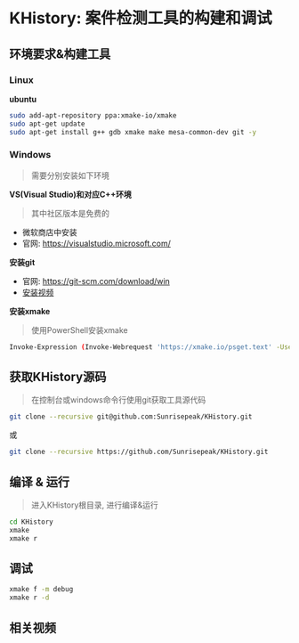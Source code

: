 # KHistory: 案件检测工具的构建和调试



## 环境要求&构建工具

### Linux

**ubuntu**

```bash
sudo add-apt-repository ppa:xmake-io/xmake
sudo apt-get update
sudo apt-get install g++ gdb xmake make mesa-common-dev git -y
```

### Windows

> 需要分别安装如下环境

**VS(Visual Studio)和对应C++环境**

> 其中社区版本是免费的

- 微软商店中安装
- 官网: https://visualstudio.microsoft.com/

**安装git**

- 官网: https://git-scm.com/download/win
- [安装视频](https://www.bilibili.com/video/BV1tg4y1w78v/?spm_id_from=333.999.0.0&vd_source=eac75885a69b523024571c4df766896f)

**安装xmake**

> 使用PowerShell安装xmake

```bash
Invoke-Expression (Invoke-Webrequest 'https://xmake.io/psget.text' -UseBasicParsing).Content
```



## 获取KHistory源码

> 在控制台或windows命令行使用git获取工具源代码

```bash
git clone --recursive git@github.com:Sunrisepeak/KHistory.git
```

或

```bash
git clone --recursive https://github.com/Sunrisepeak/KHistory.git
```



## 编译 & 运行

> 进入KHistory根目录, 进行编译&运行

```bash
cd KHistory
xmake
xmake r
```



## 调试

```bash
xmake f -m debug
xmake r -d
```



## 相关视频
